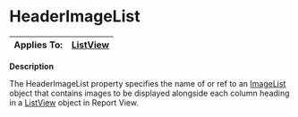 




<h1 class="heading"><span class="name">HeaderImageList</span></h1>

| Applies To: | [ListView](./listview.md) |
| --- | ---  |


**Description**


The HeaderImageList property specifies the name of or ref  to an  [ImageList](./imagelist.md) object that contains images to be displayed alongside each column heading in a [ListView](./listview.md) object in Report View.



